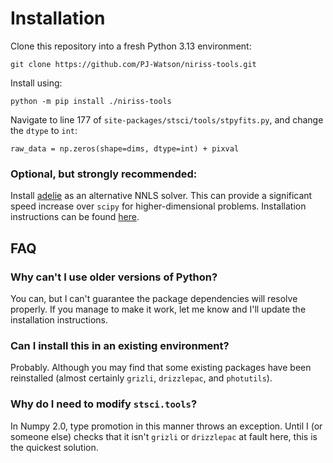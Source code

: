 # Installation

Clone this repository into a fresh Python 3.13 environment:

```
git clone https://github.com/PJ-Watson/niriss-tools.git
```

Install using:

```
python -m pip install ./niriss-tools
```

Navigate to line 177 of `site-packages/stsci/tools/stpyfits.py`, and change the `dtype` to `int`:

```
raw_data = np.zeros(shape=dims, dtype=int) + pixval
```

### Optional, but strongly recommended:

Install [adelie](https://github.com/JamesYang007/adelie) as an alternative NNLS solver. This can provide a significant speed increase over `scipy` for higher-dimensional problems. Installation instructions can be found [here](https://github.com/JamesYang007/adelie/blob/main/docs/sphinx/user_guide/notebooks/installation.ipynb).

## FAQ

### Why can't I use older versions of Python?

You can, but I can't guarantee the package dependencies will resolve properly. If you manage to make it work, let me know and I'll update the installation instructions.

### Can I install this in an existing environment?

Probably. Although you may find that some existing packages have been reinstalled (almost certainly `grizli`, `drizzlepac`, and `photutils`).

### Why do I need to modify `stsci.tools`?

In Numpy 2.0, type promotion in this manner throws an exception. Until I (or someone else) checks that it isn't `grizli` or `drizzlepac` at fault here, this is the quickest solution.

